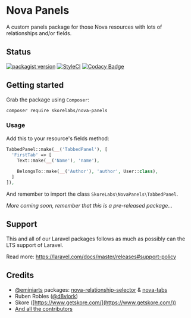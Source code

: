 # Nova Panels

A custom panels package for those Nova resources with lots of relationships and/or fields.

## Status

[![packagist version](https://img.shields.io/packagist/v/skorelabs/nova-panels)](https://packagist.org/packages/skorelabs/nova-panels) [![StyleCI](https://github.styleci.io/repos/352946226/shield?branch=main)](https://github.styleci.io/repos/352946226) [![Codacy Badge](https://api.codacy.com/project/badge/Grade/94afbef5635c439bb9da4284ff2f3a7f)](https://www.codacy.com/gh/skore/nova-panels/dashboard?utm_source=github.com&amp;utm_medium=referral&amp;utm_content=skore/nova-panels&amp;utm_campaign=Badge_Grade)

## Getting started

Grab the package using `Composer`:

```
composer require skorelabs/nova-panels
```

### Usage

Add this to your resource's fields method:

```php
TabbedPanel::make(__('TabbedPanel'), [
  'FirstTab' => [
    Text::make(__('Name'), 'name'),
    
    BelongsTo::make(__('Author'), 'author', User::class),
  ]
]),
```

And remember to import the class `SkoreLabs\NovaPanels\TabbedPanel`.

_More coming soon, remember that this is a pre-released package..._

## Support

This and all of our Laravel packages follows as much as possibly can the LTS support of Laravel.

Read more: https://laravel.com/docs/master/releases#support-policy

## Credits

- [@eminiarts](https://github.com/eminiarts) packages: [nova-relationship-selector](https://github.com/eminiarts/nova-relationship-selector) & [nova-tabs](https://github.com/eminiarts/nova-tabs)
- Ruben Robles ([@d8vjork](https://github.com/d8vjork))
- Skore ([https://www.getskore.com/](https://www.getskore.com/))
- [And all the contributors](https://github.com/skore-labs/laravel-status/graphs/contributors)
